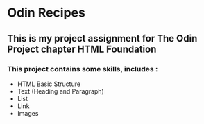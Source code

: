 # Odin Recipes
## This is my project assignment for The Odin Project chapter HTML Foundation
### This project contains some skills, includes :
- HTML Basic Structure
- Text (Heading and Paragraph)
- List
- Link
- Images
